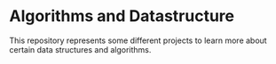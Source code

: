 # Algorithms and Datastructure

This repository represents some different projects to learn more about certain data structures and algorithms.
